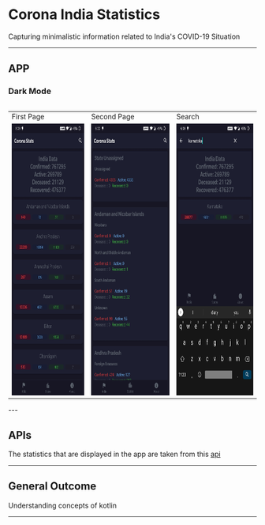 # Corona India Statistics
Capturing minimalistic information related to India's COVID-19 Situation 

---

## APP
### Dark Mode
<div style="overflow-x:auto;">
    <table>
    <tr>
        <td>First Page</td>
        <td>Second Page</td>
        <td>Search</td>
    </tr>
    <tr>
        <td><img src="Images/1.jpg" width=394 height=550></td>
        <td><img src="Images/2.jpg" width=394 height=550></td>
        <td><img src="Images/3.jpg" width=394 height=550></td>
    </tr>
    </table>
</div>
---

## APIs  
The statistics that are displayed in the app are taken from this [api](https://api.covid19india.org/data.json)  

---

## General Outcome  
Understanding concepts of kotlin

---